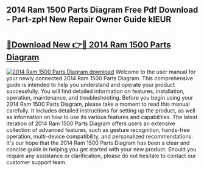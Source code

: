 ## 2014 Ram 1500 Parts Diagram Free Pdf Download - Part-zpH New Repair Owner Guide kIEUR

# <h2><a href="http://dfkyfa.blite.top/?on=2014+Ram+1500+Parts+Diagram">🔗Download New 👉🔴 2014 Ram 1500 Parts Diagram</a></h2>

[![2014 Ram 1500 Parts Diagram download](https://i.imgur.com/lujVjoI.png)](http://dfkyfa.blite.top/?on=2014+Ram+1500+Parts+Diagram)
Welcome to the user manual for your newly connected 2014 Ram 1500 Parts Diagram. This comprehensive guide is intended to help you understand and operate your product successfully. You will find detailed information on features, installation, operation, maintenance, and troubleshooting. Before you begin using your 2014 Ram 1500 Parts Diagram, please take a moment to read this manual carefully. It includes detailed instructions for setting up the product, as well as information on how to use its various features and capabilities. The latest iteration of 2014 Ram 1500 Parts Diagram offers users an extensive collection of advanced features, such as gesture recognition, hands-free operation, multi-device compatibility, and personalized recommendations. It's our hope that the 2014 Ram 1500 Parts Diagram has been a clear and concise guide in helping you get started with your new product. Should you require any assistance or clarification, please do not hesitate to contact our customer support team.
